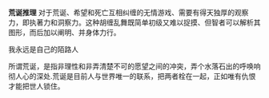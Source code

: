 **荒诞推理**
对于荒诞、希望和死亡互相纠缠的无情游戏、需要有得天独厚的观察力，即执著力和洞察力。这种胡缠乱舞既简单初级又难以捉摸、但智者可以解析其图形，而后加以阐明、并身体力行。

我永远是自己的陌路人

所谓荒诞，是指非理性和非弄清楚不可的愿望之间的冲突，弄个水落石出的呼唤响彻人心的深处.荒诞是目前人与世界唯一的联系，把两者栓在一起，正如唯有仇恨才能把世人锁住。